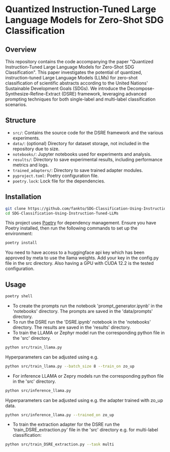 # Quantized Instruction-Tuned Large Language Models for Zero-Shot SDG Classification

## Overview
This repository contains the code accompanying the paper "Quantized Instruction-Tuned Large Language Models for Zero-Shot SDG Classification". This paper investigates the potential of quantized, instruction-tuned Large Language Models (LLMs) for zero-shot classification of scientific abstracts according to the United Nations' Sustainable Development Goals (SDGs). We introduce the Decompose-Synthesize-Refine-Extract (DSRE) framework, leveraging advanced prompting techniques for both single-label and multi-label classification scenarios.

## Structure
- `src/`: Contains the source code for the DSRE framework and the various experiments.
- `data/`: (optional) Directory for dataset storage, not included in the repository due to size.
- `notebooks/`: Jupyter notebooks used for experiments and analysis.
- `results/`: Directory to save experimental results, including performance metrics and logs.
- `trained_adapters/`: Directory to save trained adapter modules.
- `pyproject.toml`: Poetry configuration file.
- `poetry.lock`: Lock file for the dependencies.

## Installation
```bash
git clone https://github.com/fankto/SDG-Classification-Using-Instruction-Tuned-LLMs.git
cd SDG-Classification-Using-Instruction-Tuned-LLMs
```

This project uses [Poetry](https://python-poetry.org/) for dependency management. Ensure you have Poetry installed, then run the following commands to set up the environment:

```bash
poetry install
```

You need to have access to a huggingface api key which has been approved by meta to use the llama weights. Add your key in the config.py file in the src directory.
Also having a GPU with CUDA 12.2 is the tested configuration.

## Usage

```bash
poetry shell
```

- To create the prompts run the notebook 'prompt_generator.ipynb' in the 'notebooks' directory. The prompts are saved in the 'data/prompts' directory. 
- To run the DSRE run the 'DSRE.ipynb' notebook in the 'notebooks' directory. The results are saved in the 'results' directory.
- To train the LLAMA or Zephyr model run the corresponding python file in the 'src' directory.
```bash
python src/train_llama.py
```
Hyperparameters can be adjusted using e.g.
```bash
python src/train_llama.py --batch_size 8 --train_on zo_up
```

- For inference LLAMA or Zepry models run the corresponding python file in the 'src' directory.
```bash
python src/inference_llama.py
```
Hyperparameters can be adjusted using e.g. the adapter trained with zo_up data.
```bash
python src/inference_llama.py --trained_on zo_up
```

- To train the extraction adapter for the DSRE run the 'train_DSRE_extraction.py' file in the 'src' directory e.g. for multi-label classification:
```bash
python src/train_DSRE_extraction.py --task multi
```
